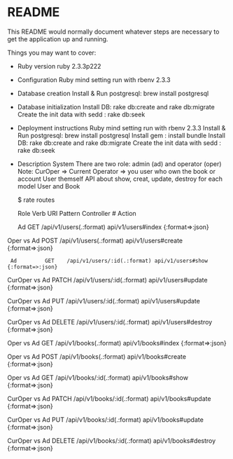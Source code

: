 # README

This README would normally document whatever steps are necessary to get the
application up and running.

Things you may want to cover:

* Ruby version 
    ruby 2.3.3p222

* Configuration
    Ruby mind setting run with rbenv 2.3.3
    
* Database creation
    Install & Run postgresql:  brew install postgresql
 
* Database initialization
    Install DB: rake db:create and rake db:migrate
    Create the init data with sedd : rake db:seek
  
* Deployment instructions
    Ruby mind setting run with rbenv 2.3.3
    Install & Run postgresql:  brew install postgresql
    Install gem : install bundle
    Install DB: rake db:create and rake db:migrate
    Create the init data with sedd : rake db:seek
    
* Description System 
   There are two role: admin (ad) and operator (oper) 
   Note: CurOper => Current Operator => you user who own the book or account User themself
   API about show, creat, update, destroy for each model User and Book
   
   $ rate routes 
   
     Role       Verb   URI Pattern                 Controller # Action

     Ad         GET    /api/v1/users(.:format)     api/v1/users#index {:format=>:json}

Oper vs Ad      POST   /api/v1/users(.:format)     api/v1/users#create {:format=>:json}

     Ad         GET    /api/v1/users/:id(.:format) api/v1/users#show {:format=>:json}

CurOper vs Ad   PATCH  /api/v1/users/:id(.:format) api/v1/users#update {:format=>:json}

CurOper vs Ad   PUT    /api/v1/users/:id(.:format) api/v1/users#update {:format=>:json}

CurOper vs Ad   DELETE /api/v1/users/:id(.:format) api/v1/users#destroy {:format=>:json}

Oper vs Ad      GET    /api/v1/books(.:format)     api/v1/books#index {:format=>:json}

Oper vs Ad      POST   /api/v1/books(.:format)     api/v1/books#create {:format=>:json}

Oper vs Ad      GET    /api/v1/books/:id(.:format) api/v1/books#show {:format=>:json}

CurOper vs Ad   PATCH  /api/v1/books/:id(.:format) api/v1/books#update {:format=>:json}

CurOper vs Ad   PUT    /api/v1/books/:id(.:format) api/v1/books#update {:format=>:json}

CurOper vs Ad   DELETE /api/v1/books/:id(.:format) api/v1/books#destroy {:format=>:json}
    
  

  
    
  
